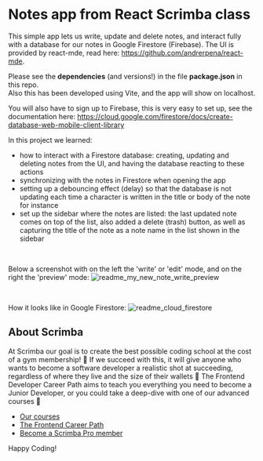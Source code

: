 # Notes app from React Scrimba class

This simple app lets us write, update and delete notes, and interact fully with a database for our notes in Google Firestore (Firebase).
The UI is provided by react-mde, read here: https://github.com/andrerpena/react-mde.

Please see the **dependencies** (and versions!) in the file **package.json** in this repo.<br>
Also this has been developed using Vite, and the app will show on localhost.

You will also have to sign up to Firebase, this is very easy to set up, see the documentation here:
https://cloud.google.com/firestore/docs/create-database-web-mobile-client-library

In this project we learned:
- how to interact with a Firestore database: creating, updating and deleting notes from the UI, and having the database reacting to these actions
- synchronizing with the notes in Firestore when opening the app
- setting up a debouncing effect (delay) so that the database is not updating each time a character is written in the title or body of the note for instance
- set up the sidebar where the notes are listed: the last updated note comes on top of the list, also added a delete (trash) button, as well as capturing the title of the note as a note name in the list shown in the sidebar

&nbsp;

Below a screenshot with on the left the 'write' or 'edit' mode, and on the right the 'preview' mode:
![readme_my_new_note_write_preview](https://github.com/AnneEstoppey/Scrimba_react_notes_app/assets/35219455/3d06d29c-5483-4ce5-b0af-b40aa2e7c9ea)

&nbsp;

How it looks like in Google Firestore:
![readme_cloud_firestore](https://github.com/AnneEstoppey/Scrimba_react_notes_app/assets/35219455/36b1cbcc-4909-40b1-9910-08b607c8a8c6)


 
## About Scrimba

At Scrimba our goal is to create the best possible coding school at the cost of a gym membership! 💜
If we succeed with this, it will give anyone who wants to become a software developer a realistic shot at succeeding, regardless of where they live and the size of their wallets 🎉
The Frontend Developer Career Path aims to teach you everything you need to become a Junior Developer, or you could take a deep-dive with one of our advanced courses 🚀

- [Our courses](https://scrimba.com/allcourses)
- [The Frontend Career Path](https://scrimba.com/learn/frontend)
- [Become a Scrimba Pro member](https://scrimba.com/pricing)

Happy Coding!
